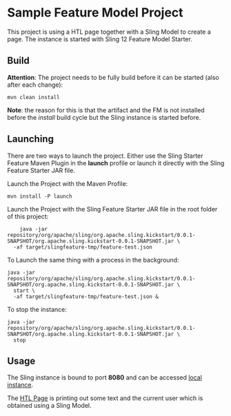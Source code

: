 # Sample Feature Model Project

This project is using a HTL page together with a Sling Model to create
a page. The instance is started with Sling 12 Feature Model Starter.

## Build

**Attention**: The project needs to be fully build before it can be
started (also after each change):
```
mvn clean install
```

**Note**: the reason for this is that the artifact and the FM is not
installed before the *install* build cycle but the Sling instance is
started before.

## Launching

There are two ways to launch the project. Either use the Sling Starter
Feature Maven Plugin in the **launch** profile or launch it directly with
the Sling Feature Starter JAR file.

Launch the Project with the Maven Profile:
```
mvn install -P launch
```

Launch the Project with the Sling Feature Starter JAR file in the
root folder of this project:
```
    java -jar repository/org/apache/sling/org.apache.sling.kickstart/0.0.1-SNAPSHOT/org.apache.sling.kickstart-0.0.1-SNAPSHOT.jar \
  -af target/slingfeature-tmp/feature-test.json
```

To Launch the same thing with a process in the background:
```
java -jar repository/org/apache/sling/org.apache.sling.kickstart/0.0.1-SNAPSHOT/org.apache.sling.kickstart-0.0.1-SNAPSHOT.jar \
  start \
  -af target/slingfeature-tmp/feature-test.json &
```

To stop the instance:
```
java -jar repository/org/apache/sling/org.apache.sling.kickstart/0.0.1-SNAPSHOT/org.apache.sling.kickstart-0.0.1-SNAPSHOT.jar \
  stop
```

## Usage

The Sling instance is bound to port **8080** and can be accessed
[local instance](http://localhost:8080).

The [HTL Page](http://localhost:8080/content/sampleFM/home.html) is
printing out some text and the current user which is obtained using a
Sling Model.